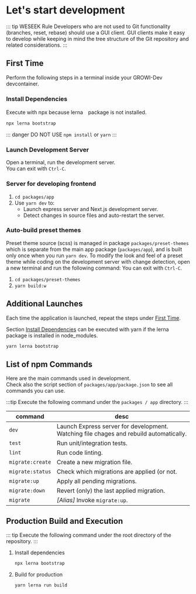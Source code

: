 # Let's start development

::: tip WESEEK Rule
Developers who are not used to Git functionality (branches, reset, rebase) should use a GUI client.
GUI clients make it easy to develop while keeping in mind the tree structure of the Git repository and related considerations.
:::

## First Time

Perform the following steps in a terminal inside your GROWI-Dev devcontainer.

### Install Dependencies

Execute with npx because lerna　package is not installed.

``` bash
npx lerna bootstrap
```

::: danger
DO NOT USE `npm install` or `yarn`
:::


### Launch Development Server

Open a terminal, run the development server.  
You can exit with `Ctrl-C`.

### Server for developing frontend

1. `cd packages/app`
1. Use `yarn dev` to:
   - Launch express server and Next.js development server.
   - Detect changes in source files and auto-restart the server.

### Auto-build preset themes

Preset theme source (scss) is managed in package `packages/preset-themes` which is separate from the main app package (`packages/app`),
and is built only once when you run `yarn dev`.
To modify the look and feel of a preset theme while coding on the development server with change detection, open a new terminal and run the following command:
You can exit with `Ctrl-C`.

1. `cd packages/preset-themes`
1. `yarn build:w`


## Additional Launches

Each time the application is launched, repeat the steps under [First Time](#first-time).

Section [Install Dependencies](#install-dependencies) can be executed with yarn if the lerna package is installed in node_modules.

``` bash
yarn lerna bootstrap
```

## List of npm Commands

Here are the main commands used in development.  
Check also the script section of `packages/app/package.json`
to see all commands you can use.

:::tip
Execute the following command under the `packages / app` directory.
:::

|command|desc|
|--|--|
|`dev`|Launch Express server for development.<br>Watching file chages and rebuild automatically.|
|`test`|Run unit/integration tests.|
|`lint`|Run code linting.|
|`migrate:create`|Create a new migration file.|
|`migrate:status`|Check which migrations are applied (or not.|
|`migrate:up`|Apply all pending migrations.|
|`migrate:down`|Revert (only) the last applied migration.|
|`migrate`|*[Alias]* Invoke `migrate:up`.|


## Production Build and Execution

::: tip
Execute the following command under the root directory of the repository.
:::

1. Install dependencies

    ```bash
    npx lerna bootstrap
    ```

1. Build for production

    ```bash
    yarn lerna run build
    ```
